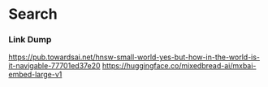 # Search


### Link Dump
https://pub.towardsai.net/hnsw-small-world-yes-but-how-in-the-world-is-it-navigable-77701ed37e20
https://huggingface.co/mixedbread-ai/mxbai-embed-large-v1



